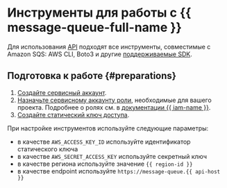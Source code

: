 # Инструменты для работы с {{ message-queue-full-name }}

Для использования [API](../../glossary/rest-api.md) подходят все инструменты, совместимые с Amazon SQS: AWS CLI, Boto3 и другие [поддерживаемые SDK](https://aws.amazon.com/ru/tools/#sdk).

## Подготовка к работе {#preparations}

1. [Создайте сервисный аккаунт](../../iam/operations/sa/create.md).
1. [Назначьте сервисному аккаунту роли](../../iam/operations/sa/assign-role-for-sa.md), необходимые для вашего проекта. Подробнее о ролях см. в [документации {{ iam-name }}](../../iam/concepts/access-control/roles.md).
1. [Создайте статический ключ доступа](../../iam/operations/authentication/manage-access-keys.md#create-access-key).


При настройке инструментов используйте следующие параметры:

* в качестве `AWS_ACCESS_KEY_ID` используйте идентификатор статического ключа
* в качестве `AWS_SECRET_ACCESS_KEY` используйте секретный ключ
* в качестве региона используйте значение `{{ region-id }}`
* в качестве endpoint используйте `https://message-queue.{{ api-host }}`

